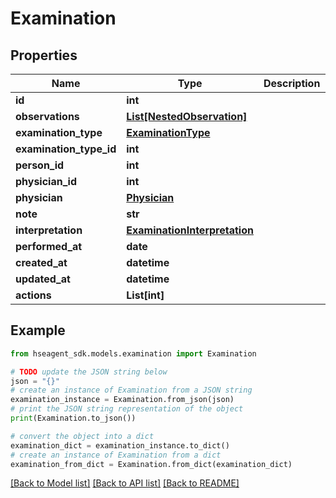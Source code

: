 # Examination


## Properties

Name | Type | Description | Notes
------------ | ------------- | ------------- | -------------
**id** | **int** |  | [readonly] 
**observations** | [**List[NestedObservation]**](NestedObservation.md) |  | 
**examination_type** | [**ExaminationType**](ExaminationType.md) |  | [readonly] 
**examination_type_id** | **int** |  | 
**person_id** | **int** |  | 
**physician_id** | **int** |  | [optional] 
**physician** | [**Physician**](Physician.md) |  | [readonly] 
**note** | **str** |  | [optional] 
**interpretation** | [**ExaminationInterpretation**](ExaminationInterpretation.md) |  | [optional] 
**performed_at** | **date** |  | [optional] 
**created_at** | **datetime** |  | [readonly] 
**updated_at** | **datetime** |  | [readonly] 
**actions** | **List[int]** |  | [readonly] 

## Example

```python
from hseagent_sdk.models.examination import Examination

# TODO update the JSON string below
json = "{}"
# create an instance of Examination from a JSON string
examination_instance = Examination.from_json(json)
# print the JSON string representation of the object
print(Examination.to_json())

# convert the object into a dict
examination_dict = examination_instance.to_dict()
# create an instance of Examination from a dict
examination_from_dict = Examination.from_dict(examination_dict)
```
[[Back to Model list]](../README.md#documentation-for-models) [[Back to API list]](../README.md#documentation-for-api-endpoints) [[Back to README]](../README.md)



